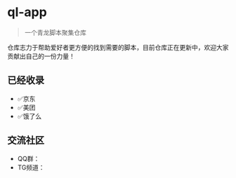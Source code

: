 # ql-app

> 一个青龙脚本聚集仓库

仓库志力于帮助爱好者更方便的找到需要的脚本，目前仓库正在更新中，欢迎大家贡献出自己的一份力量！

## 已经收录
- ✅京东
- ✅美团
- ✅饿了么

## 交流社区
- QQ群：
- TG频道：
